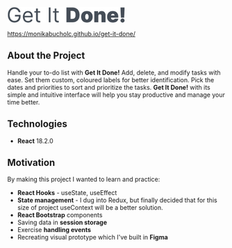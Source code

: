<a href='https://monikabucholc.github.io/get-it-done/'><img src='https://github.com/monikabucholc/get-it-done/blob/main/src/images/Getitdone.png' height="36"/></a>

<a href='https://monikabucholc.github.io/get-it-done/'>https://monikabucholc.github.io/get-it-done/</a>

## About the Project ##
Handle your to-do list with **Get It Done!** Add, delete, and modify tasks with ease. Set them custom, coloured labels for better identification. Pick the dates and priorities to sort and prioritize the tasks. **Get It Done!** with its simple and intuitive interface will help you stay productive and manage your time better.

## Technologies ##

* **React** 18.2.0

## Motivation ##
By making this project I wanted to learn and practice:
* **React Hooks** - useState, useEffect
* **State management** - I dug into Redux, but finally decided that for this size of project useContext will be a better solution.
* **React Bootstrap** components
* Saving data in **session storage** 
* Exercise **handling events**
* Recreating visual prototype which I've built in **Figma**
